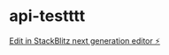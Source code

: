 # api-testttt

[Edit in StackBlitz next generation editor ⚡️](https://stackblitz.com/~/github.com/C-A-Y-D-E/api-testttt)